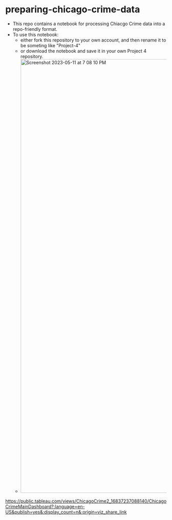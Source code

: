 # preparing-chicago-crime-data
 
- This repo contains a notebook for processing Chiacgo Crime data into a repo-friendly format. 
- To use this notebook: 
    - either fork this repository to your own account, and then rename it to be someting like "Project-4"
    - or download the notebook and save it in your own Project 4 repository.
    - <img width="1352" alt="Screenshot 2023-05-11 at 7 08 10 PM" src="https://github.com/Bschreff/preparing-chicago-crime-data/assets/116525770/97fe673c-58b3-4776-9e34-afa708245c7b">



https://public.tableau.com/views/ChicagoCrime2_16837237088140/ChicagoCrimeMainDashboard?:language=en-US&publish=yes&:display_count=n&:origin=viz_share_link
